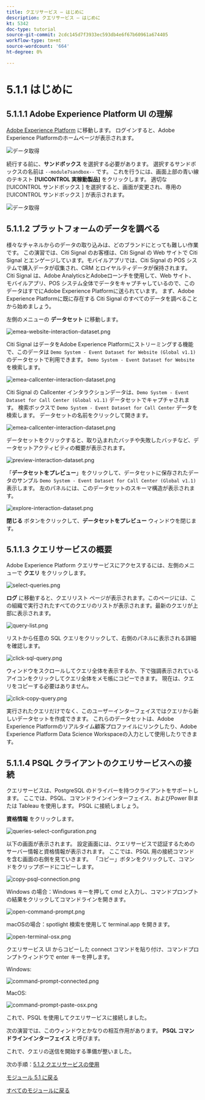 ```yaml
---
title: クエリサービス – はじめに
description: クエリサービス – はじめに
kt: 5342
doc-type: tutorial
source-git-commit: 2cdc145d7f3933ec593db4e6f67b60961a674405
workflow-type: tm+mt
source-wordcount: '664'
ht-degree: 0%

---
```


# 5.1.1 はじめに

## 5.1.1.1 Adobe Experience Platform UI の理解

[Adobe Experience Platform](https://experience.adobe.com/platform) に移動します。 ログインすると、Adobe Experience Platformのホームページが表示されます。

![データ取得](./../../../modules/datacollection/module1.2/images/home.png)

続行する前に、**サンドボックス** を選択する必要があります。 選択するサンドボックスの名前は ``--module7sandbox--`` です。 これを行うには、画面上部の青い線のテキスト **[!UICONTROL 実稼動製品]** をクリックします。 適切な [!UICONTROL  サンドボックス ] を選択すると、画面が変更され、専用の [!UICONTROL  サンドボックス ] が表示されます。

![データ取得](./../../../modules/datacollection/module1.2/images/sb1.png)


## 5.1.1.2 プラットフォームのデータを調べる

様々なチャネルからのデータの取り込みは、どのブランドにとっても難しい作業です。 この演習では、Citi Signal のお客様は、Citi Signal の Web サイトで Citi Signal とエンゲージしています。モバイルアプリでは、Citi Signal の POS システムで購入データが収集され、CRM とロイヤルティデータが保持されます。 Citi Signal は、Adobe AnalyticsとAdobeローンチを使用して、Web サイト、モバイルアプリ、POS システム全体でデータをキャプチャしているので、このデータはすでにAdobe Experience Platformに送られています。 まず、Adobe Experience Platformに既に存在する Citi Signal のすべてのデータを調べることから始めましょう。

左側のメニューの **データセット** に移動します。

![emea-website-interaction-dataset.png](./images/emea-website-interaction-dataset.png)

Citi Signal はデータをAdobe Experience Platformにストリーミングする機能で、このデータは `Demo System - Event Dataset for Website (Global v1.1)` のデータセットで利用できます。 `Demo System - Event Dataset for Website` を検索します。

![emea-callcenter-interaction-dataset.png](./images/emea-website-interaction-dataset1.png)

Citi Signal の Callcenter インタラクションデータは、`Demo System - Event Dataset for Call Center (Global v1.1)` データセットでキャプチャされます。 検索ボックスで `Demo System - Event Dataset for Call Center` データを検索します。 データセットの名前をクリックして開きます。

![emea-callcenter-interaction-dataset.png](./images/emea-callcenter-interaction-dataset.png)

データセットをクリックすると、取り込まれたバッチや失敗したバッチなど、データセットアクティビティの概要が表示されます。

![preview-interaction-dataset.png](./images/preview-interaction-dataset.png)

「**データセットをプレビュー**」をクリックして、データセットに保存されたデータのサンプル `Demo System - Event Dataset for Call Center (Global v1.1)` 表示します。 左のパネルには、このデータセットのスキーマ構造が表示されます。

![explore-interaction-dataset.png](./images/explore-interaction-dataset.png)

**閉じる** ボタンをクリックして、**データセットをプレビュー** ウィンドウを閉じます。

## 5.1.1.3 クエリサービスの概要

Adobe Experience Platform クエリサービスにアクセスするには、左側のメニューで **クエリ** をクリックします。

![select-queries.png](./images/select-queries.png)

**ログ** に移動すると、クエリリスト ページが表示されます。このページには、この組織で実行されたすべてのクエリのリストが表示されます。最新のクエリが上部に表示されます。

![query-list.png](./images/query-list.png)

リストから任意の SQL クエリをクリックして、右側のパネルに表示される詳細を確認します。

![click-sql-query.png](./images/click-sql-query.png)

ウィンドウをスクロールしてクエリ全体を表示するか、下で強調表示されているアイコンをクリックしてクエリ全体をメモ帳にコピーできます。 現在は、クエリをコピーする必要はありません。

![click-copy-query.png](./images/click-copy-query.png)

実行されたクエリだけでなく、このユーザーインターフェイスではクエリから新しいデータセットを作成できます。 これらのデータセットは、Adobe Experience Platformのリアルタイム顧客プロファイルにリンクしたり、Adobe Experience Platform Data Science Workspaceの入力として使用したりできます。

## 5.1.1.4 PSQL クライアントのクエリサービスへの接続

クエリサービスは、PostgreSQL のドライバーを持つクライアントをサポートします。 ここでは、PSQL、コマンドラインインターフェイス、およびPower BIまたは Tableau を使用します。 PSQL に接続しましょう。

**資格情報** をクリックします。

![queries-select-configuration.png](./images/queries-select-configuration.png)

以下の画面が表示されます。 設定画面には、クエリサービスで認証するためのサーバー情報と資格情報が表示されます。 ここでは、PSQL 用の接続コマンドを含む画面の右側を見ていきます。 「コピー」ボタンをクリックして、コマンドをクリップボードにコピーします。

![copy-psql-connection.png](./images/copy-psql-connection.png)

Windows の場合：Windows キーを押して cmd と入力し、コマンドプロンプトの結果をクリックしてコマンドラインを開きます。

![open-command-prompt.png](./images/open-command-prompt.png)

macOSの場合：spotlight 検索を使用して terminal.app を開きます。

![open-terminal-osx.png](./images/open-terminal-osx.png)

クエリサービス UI からコピーした connect コマンドを貼り付け、コマンドプロンプトウィンドウで enter キーを押します。

Windows:

![command-prompt-connected.png](./images/command-prompt-connected.png)

MacOS:

![command-prompt-paste-osx.png](./images/command-prompt-paste-osx.png)

これで、PSQL を使用してクエリサービスに接続しました。

次の演習では、このウィンドウとかなりの相互作用があります。 **PSQL コマンドラインインターフェイス** と呼びます。

これで、クエリの送信を開始する準備が整いました。

次の手順：[5.1.2 クエリサービスの使用 ](./ex2.md)

[モジュール 5.1 に戻る](./query-service.md)

[すべてのモジュールに戻る](../../../overview.md)

